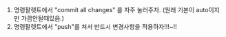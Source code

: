 1. 명령팔렛트에서 "commit all changes" 를 자주 눌러주자. (원래 기본이 auto이지만 가끔안될때있음.)
2. 명령팔렛트에서 "push"를 쳐서 반드시 변경사항을 적용하자!!!~!!
